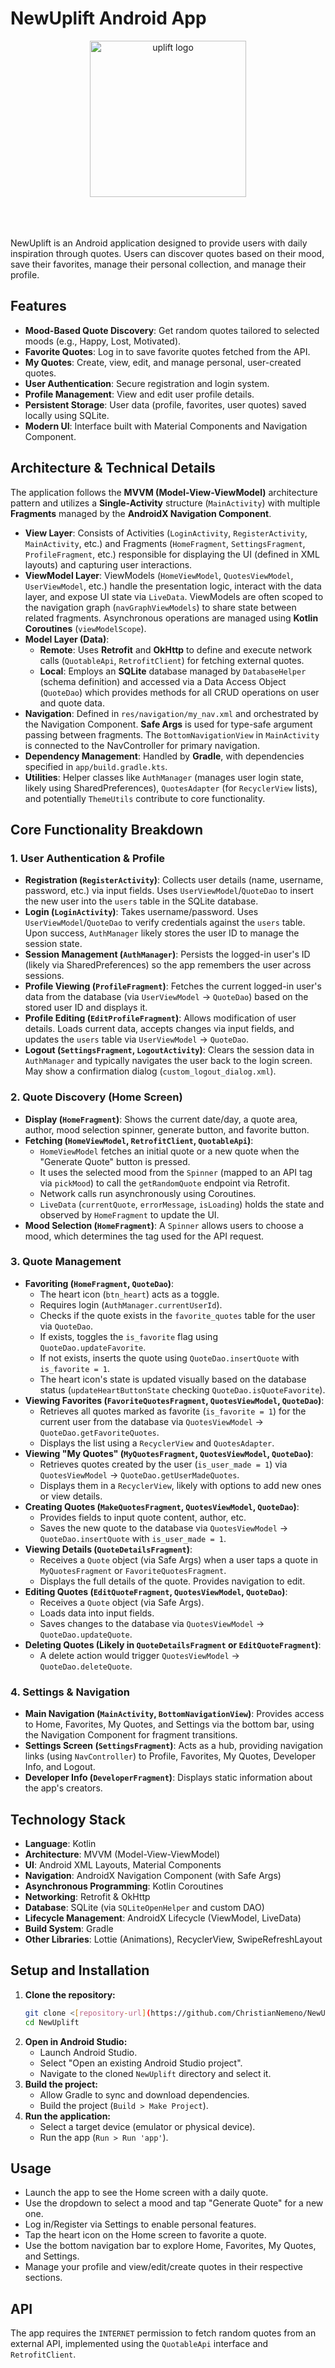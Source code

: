 # NewUplift Android App

<p align="center">
  <img src="https://github.com/user-attachments/assets/130bdc27-531d-4ad6-a545-a7fd3d0cad7d" alt="uplift logo" width="250">
</p>


<br>
<br>
<br>
NewUplift is an Android application designed to provide users with daily inspiration through quotes. Users can discover quotes based on their mood, save their favorites, manage their personal collection, and manage their profile.

## Features

* **Mood-Based Quote Discovery**: Get random quotes tailored to selected moods (e.g., Happy, Lost, Motivated).
* **Favorite Quotes**: Log in to save favorite quotes fetched from the API.
* **My Quotes**: Create, view, edit, and manage personal, user-created quotes.
* **User Authentication**: Secure registration and login system.
* **Profile Management**: View and edit user profile details.
* **Persistent Storage**: User data (profile, favorites, user quotes) saved locally using SQLite.
* **Modern UI**: Interface built with Material Components and Navigation Component.

## Architecture & Technical Details

The application follows the **MVVM (Model-View-ViewModel)** architecture pattern and utilizes a **Single-Activity** structure (`MainActivity`) with multiple **Fragments** managed by the **AndroidX Navigation Component**.

* **View Layer**: Consists of Activities (`LoginActivity`, `RegisterActivity`, `MainActivity`, etc.) and Fragments (`HomeFragment`, `SettingsFragment`, `ProfileFragment`, etc.) responsible for displaying the UI (defined in XML layouts) and capturing user interactions.
* **ViewModel Layer**: ViewModels (`HomeViewModel`, `QuotesViewModel`, `UserViewModel`, etc.) handle the presentation logic, interact with the data layer, and expose UI state via `LiveData`. ViewModels are often scoped to the navigation graph (`navGraphViewModels`) to share state between related fragments. Asynchronous operations are managed using **Kotlin Coroutines** (`viewModelScope`).
* **Model Layer (Data)**:
    * **Remote**: Uses **Retrofit** and **OkHttp** to define and execute network calls (`QuotableApi`, `RetrofitClient`) for fetching external quotes.
    * **Local**: Employs an **SQLite** database managed by `DatabaseHelper` (schema definition) and accessed via a Data Access Object (`QuoteDao`) which provides methods for all CRUD operations on user and quote data.
* **Navigation**: Defined in `res/navigation/my_nav.xml` and orchestrated by the Navigation Component. **Safe Args** is used for type-safe argument passing between fragments. The `BottomNavigationView` in `MainActivity` is connected to the NavController for primary navigation.
* **Dependency Management**: Handled by **Gradle**, with dependencies specified in `app/build.gradle.kts`.
* **Utilities**: Helper classes like `AuthManager` (manages user login state, likely using SharedPreferences), `QuotesAdapter` (for `RecyclerView` lists), and potentially `ThemeUtils` contribute to core functionality.

## Core Functionality Breakdown

### 1. User Authentication & Profile

* **Registration (`RegisterActivity`)**: Collects user details (name, username, password, etc.) via input fields. Uses `UserViewModel`/`QuoteDao` to insert the new user into the `users` table in the SQLite database.
* **Login (`LoginActivity`)**: Takes username/password. Uses `UserViewModel`/`QuoteDao` to verify credentials against the `users` table. Upon success, `AuthManager` likely stores the user ID to manage the session state.
* **Session Management (`AuthManager`)**: Persists the logged-in user's ID (likely via SharedPreferences) so the app remembers the user across sessions.
* **Profile Viewing (`ProfileFragment`)**: Fetches the current logged-in user's data from the database (via `UserViewModel` -> `QuoteDao`) based on the stored user ID and displays it.
* **Profile Editing (`EditProfileFragment`)**: Allows modification of user details. Loads current data, accepts changes via input fields, and updates the `users` table via `UserViewModel` -> `QuoteDao`.
* **Logout (`SettingsFragment`, `LogoutActivity`)**: Clears the session data in `AuthManager` and typically navigates the user back to the login screen. May show a confirmation dialog (`custom_logout_dialog.xml`).

### 2. Quote Discovery (Home Screen)

* **Display (`HomeFragment`)**: Shows the current date/day, a quote area, author, mood selection spinner, generate button, and favorite button.
* **Fetching (`HomeViewModel`, `RetrofitClient`, `QuotableApi`)**:
    * `HomeViewModel` fetches an initial quote or a new quote when the "Generate Quote" button is pressed.
    * It uses the selected mood from the `Spinner` (mapped to an API tag via `pickMood`) to call the `getRandomQuote` endpoint via Retrofit.
    * Network calls run asynchronously using Coroutines.
    * `LiveData` (`currentQuote`, `errorMessage`, `isLoading`) holds the state and observed by `HomeFragment` to update the UI.
* **Mood Selection (`HomeFragment`)**: A `Spinner` allows users to choose a mood, which determines the tag used for the API request.

### 3. Quote Management

* **Favoriting (`HomeFragment`, `QuoteDao`)**:
    * The heart icon (`btn_heart`) acts as a toggle.
    * Requires login (`AuthManager.currentUserId`).
    * Checks if the quote exists in the `favorite_quotes` table for the user via `QuoteDao`.
    * If exists, toggles the `is_favorite` flag using `QuoteDao.updateFavorite`.
    * If not exists, inserts the quote using `QuoteDao.insertQuote` with `is_favorite = 1`.
    * The heart icon's state is updated visually based on the database status (`updateHeartButtonState` checking `QuoteDao.isQuoteFavorite`).
* **Viewing Favorites (`FavoriteQuotesFragment`, `QuotesViewModel`, `QuoteDao`)**:
    * Retrieves all quotes marked as favorite (`is_favorite = 1`) for the current user from the database via `QuotesViewModel` -> `QuoteDao.getFavoriteQuotes`.
    * Displays the list using a `RecyclerView` and `QuotesAdapter`.
* **Viewing "My Quotes" (`MyQuotesFragment`, `QuotesViewModel`, `QuoteDao`)**:
    * Retrieves quotes created by the user (`is_user_made = 1`) via `QuotesViewModel` -> `QuoteDao.getUserMadeQuotes`.
    * Displays them in a `RecyclerView`, likely with options to add new ones or view details.
* **Creating Quotes (`MakeQuotesFragment`, `QuotesViewModel`, `QuoteDao`)**:
    * Provides fields to input quote content, author, etc.
    * Saves the new quote to the database via `QuotesViewModel` -> `QuoteDao.insertQuote` with `is_user_made = 1`.
* **Viewing Details (`QuoteDetailsFragment`)**:
    * Receives a `Quote` object (via Safe Args) when a user taps a quote in `MyQuotesFragment` or `FavoriteQuotesFragment`.
    * Displays the full details of the quote. Provides navigation to edit.
* **Editing Quotes (`EditQuoteFragment`, `QuotesViewModel`, `QuoteDao`)**:
    * Receives a `Quote` object (via Safe Args).
    * Loads data into input fields.
    * Saves changes to the database via `QuotesViewModel` -> `QuoteDao.updateQuote`.
* **Deleting Quotes (Likely in `QuoteDetailsFragment` or `EditQuoteFragment`)**:
    * A delete action would trigger `QuotesViewModel` -> `QuoteDao.deleteQuote`.

### 4. Settings & Navigation

* **Main Navigation (`MainActivity`, `BottomNavigationView`)**: Provides access to Home, Favorites, My Quotes, and Settings via the bottom bar, using the Navigation Component for fragment transitions.
* **Settings Screen (`SettingsFragment`)**: Acts as a hub, providing navigation links (using `NavController`) to Profile, Favorites, My Quotes, Developer Info, and Logout.
* **Developer Info (`DeveloperFragment`)**: Displays static information about the app's creators.

## Technology Stack

* **Language**: Kotlin
* **Architecture**: MVVM (Model-View-ViewModel)
* **UI**: Android XML Layouts, Material Components
* **Navigation**: AndroidX Navigation Component (with Safe Args)
* **Asynchronous Programming**: Kotlin Coroutines
* **Networking**: Retrofit & OkHttp
* **Database**: SQLite (via `SQLiteOpenHelper` and custom DAO)
* **Lifecycle Management**: AndroidX Lifecycle (ViewModel, LiveData)
* **Build System**: Gradle
* **Other Libraries**: Lottie (Animations), RecyclerView, SwipeRefreshLayout

## Setup and Installation

1.  **Clone the repository:**
    ```bash
    git clone <[repository-url](https://github.com/ChristianNemeno/NewUplift.git)>
    cd NewUplift
    ```
2.  **Open in Android Studio:**
    * Launch Android Studio.
    * Select "Open an existing Android Studio project".
    * Navigate to the cloned `NewUplift` directory and select it.
3.  **Build the project:**
    * Allow Gradle to sync and download dependencies.
    * Build the project (`Build > Make Project`).
4.  **Run the application:**
    * Select a target device (emulator or physical device).
    * Run the app (`Run > Run 'app'`).

## Usage

* Launch the app to see the Home screen with a daily quote.
* Use the dropdown to select a mood and tap "Generate Quote" for a new one.
* Log in/Register via Settings to enable personal features.
* Tap the heart icon on the Home screen to favorite a quote.
* Use the bottom navigation bar to explore Home, Favorites, My Quotes, and Settings.
* Manage your profile and view/edit/create quotes in their respective sections.

## API

The app requires the `INTERNET` permission to fetch random quotes from an external API, implemented using the `QuotableApi` interface and `RetrofitClient`.
